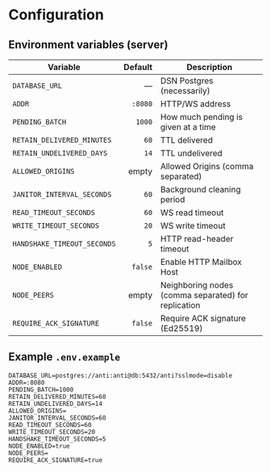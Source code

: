 # Configuration

## Environment variables (server)

| Variable | Default | Description |
|---|---:|---|
| `DATABASE_URL` | — | DSN Postgres (necessarily) |
| `ADDR` | `:8080` | HTTP/WS address |
| `PENDING_BATCH` | `1000` | How much pending is given at a time |
| `RETAIN_DELIVERED_MINUTES` | `60` | TTL delivered |
| `RETAIN_UNDELIVERED_DAYS` | `14` | TTL undelivered |
| `ALLOWED_ORIGINS` | empty | Allowed Origins (comma separated) |
| `JANITOR_INTERVAL_SECONDS` | `60` | Background cleaning period |
| `READ_TIMEOUT_SECONDS` | `60` | WS read timeout |
| `WRITE_TIMEOUT_SECONDS` | `20` | WS write timeout |
| `HANDSHAKE_TIMEOUT_SECONDS` | `5` | HTTP read-header timeout |
| `NODE_ENABLED` | `false` | Enable HTTP Mailbox Host |
| `NODE_PEERS` | empty | Neighboring nodes (comma separated) for replication |
| `REQUIRE_ACK_SIGNATURE` | `false` | Require ACK signature (Ed25519) |

## Example `.env.example`
```env
DATABASE_URL=postgres://anti:anti@db:5432/anti?sslmode=disable
ADDR=:8080
PENDING_BATCH=1000
RETAIN_DELIVERED_MINUTES=60
RETAIN_UNDELIVERED_DAYS=14
ALLOWED_ORIGINS=
JANITOR_INTERVAL_SECONDS=60
READ_TIMEOUT_SECONDS=60
WRITE_TIMEOUT_SECONDS=20
HANDSHAKE_TIMEOUT_SECONDS=5
NODE_ENABLED=true
NODE_PEERS=
REQUIRE_ACK_SIGNATURE=true
```